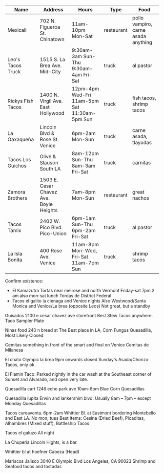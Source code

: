 Name | Address | Hours | Type | Food |
-----|---------|-------|------|------|
Mexicali | 702 N. Figueroa St.<br />Chinatown | 11am-10pm Mon-Sat | restaurant | pollo vampiro, carne asada anything |
Leo's Tacos Truck | 1515 S. La Brea Ave.<br />Mid-City | 9:30am-3am Sun-Thu<br />9:30am-4am Fri-Sat | truck | al pastor |
Rickys Fish Tacos | 1400 N. Virgil Ave.<br />East Hollywood | 12pm-4pm Wed-Fri<br />11am-5pm Sat<br />11:30am-5pm Sun | truck | fish tacos, shrimp tacos |
La Oaxaqueña | Lincoln Blvd & Rose St.<br />Venice | 6pm-2am Mon-Sun | truck | carne asada, tlayudas |
Tacos Los Guichos | Olive & Slauson<br />South LA | 8am-12pm Sun-Thu<br />8am-3am Fri-Sat | truck | carnitas |
Zamora Brothers | 1503 E. Cesar Chavez Ave.<br />Boyle Heights | 7am-8pm Mon-Sun | restaurant | great nachos |
Tacos Tamix | 2402 W. Pico Blvd.<br />Pico-Union | 6pm-1am Sun-Thu<br />6pm-2am Fri-Sat | truck | al pastor |
La Isla Bonita | 400 Rose Ave.<br />Venice | 11am-8pm Mon-Wed, Fri-Sat<br />11am-7pm Sun | truck | shrimp tacos |


Confirm existence:
* El Kamazutra Tortas near melrose and north Vermont Friday-sat 7pm 2 am also mon-sat lunch
Tordas de District Federal 
* Tacos el galito la cienaga and Venice nights
Also Westwood/Santa Monica and Venice/La brea (opposite Leos) Not great, but a standby


Guisados 2100 e cesar chavez ave storefront
Best Stew Tacos anywhere. Taco Sampler Plate
 
Ninas food 240 n breed st
The Best place in LA, Corn Fungus Quesadilla, Most Likely Closed
 
Cemitas something in front of the smart and final on Venice
Cemitas de Milanesa
 
El chato Olympic la brea 9pm onwards closed Sunday's
Asada/Chorizo Tacos, only ok.
 
El Flamin Taco: Parked nightly in the car wash at the Southeast corner of Sunset and Alvarado, and open very late.
 
Quesadilla cart 1246 echo park ave 10am-6pm
Blue Corn Quesadillas
 
Quesadilla lupita Erwin and lankershim blvd. Usually 8am – 7pm – except Monday
Quesadillas 
 
Tacos cureaventa. 6pm-2am
Whittier Bl. at Eastmont
bordering Montebello and East LA. No mon, tues
Best Items: Cesina (Dried Beef), Picaditas, Alhambres (Mixed stuff), Battleship Tacos
 
Tacos el galuzo
All night

La Chuperia
Lincoln Hights, is a bar. 

Whittier bl at hoefner
Cabeza (Head)
 
Mariscos Jalisco 
3040 E Olympic Blvd
Los Angeles, CA 90023
Shrimp and Seafood tacos and tostadas
